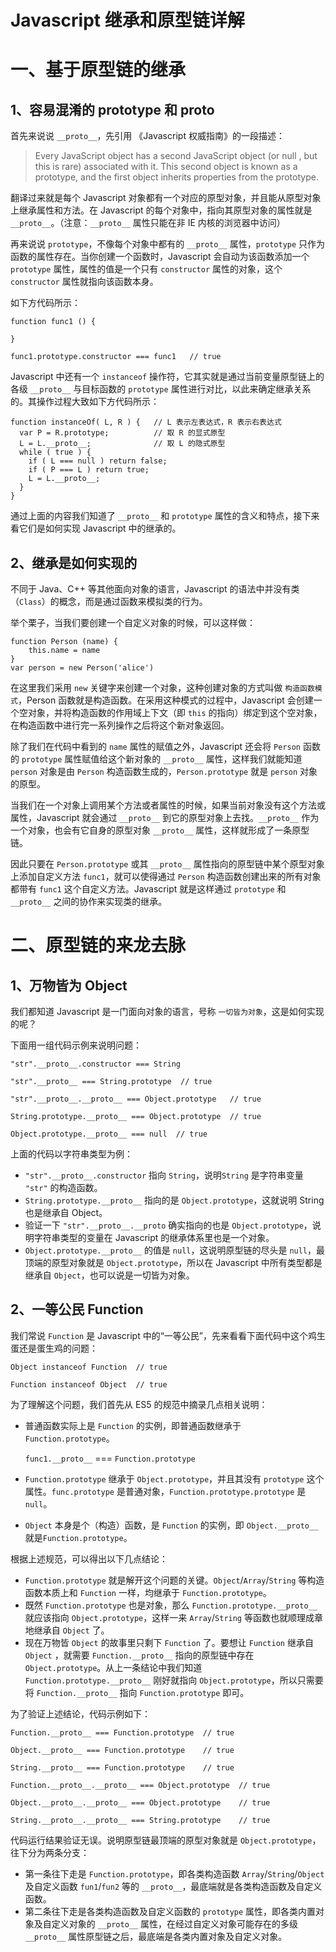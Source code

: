 # Javascript 继承和原型链详解

# 一、基于原型链的继承

## 1、容易混淆的 prototype 和 __proto__

首先来说说 `__proto__`，先引用 《Javascript 权威指南》的一段描述：

> Every JavaScript object has a second JavaScript object (or null ,
but this is rare) associated with it. This second object is known as a prototype, and the first object inherits properties from the prototype.

翻译过来就是每个 Javascript 对象都有一个对应的原型对象，并且能从原型对象上继承属性和方法。在 Javascript 的每个对象中，指向其原型对象的属性就是 `__proto__`。（注意：`__proto__` 属性只能在非 IE 内核的浏览器中访问）

再来说说 `prototype`，不像每个对象中都有的 `__proto__` 属性，`prototype` 只作为函数的属性存在。当你创建一个函数时，Javascript 会自动为该函数添加一个 `prototype` 属性，属性的值是一个只有 `constructor` 属性的对象，这个 `constructor` 属性就指向该函数本身。

如下方代码所示：

    function func1 () {
    
    }
    
    func1.prototype.constructor === func1   // true

Javascript 中还有一个 `instanceof` 操作符，它其实就是通过当前变量原型链上的各级 `__proto__` 与目标函数的 `prototype` 属性进行对比，以此来确定继承关系的。其操作过程大致如下方代码所示：

    function instanceOf( L, R ) {   // L 表示左表达式，R 表示右表达式
      var P = R.prototype;          // 取 R 的显式原型
      L = L.__proto__;              // 取 L 的隐式原型
      while ( true ) { 
        if ( L === null ) return false;
        if ( P === L ) return true; 
        L = L.__proto__; 
      } 
    }

通过上面的内容我们知道了 `__proto__` 和 `prototype` 属性的含义和特点，接下来看它们是如何实现 Javascript 中的继承的。

## 2、继承是如何实现的

不同于 Java、C++ 等其他面向对象的语言，Javascript 的语法中并没有类（`Class`）的概念，而是通过函数来模拟类的行为。

举个栗子，当我们要创建一个自定义对象的时候，可以这样做：

    function Person (name) {
    	this.name = name
    }
    var person = new Person('alice')

在这里我们采用 `new` 关键字来创建一个对象，这种创建对象的方式叫做 `构造函数模式`，Person 函数就是构造函数。在采用这种模式的过程中，Javascript 会创建一个空对象，并将构造函数的作用域上下文（即 `this` 的指向）绑定到这个空对象，在构造函数中进行完一系列操作之后将这个新对象返回。

除了我们在代码中看到的 `name` 属性的赋值之外，Javascript 还会将 `Person` 函数的 `prototype` 属性赋值给这个新对象的 `__proto__` 属性，这样我们就能知道 `person` 对象是由 `Person` 构造函数生成的，`Person.prototype` 就是 `person` 对象的原型。

当我们在一个对象上调用某个方法或者属性的时候，如果当前对象没有这个方法或属性，Javascript 就会通过 `__proto__` 到它的原型对象上去找。`__proto__` 作为一个对象，也会有它自身的原型对象 `__proto__` 属性，这样就形成了一条原型链。

因此只要在 `Person.prototype` 或其 `__proto__` 属性指向的原型链中某个原型对象上添加自定义方法 `func1`，就可以使得通过 `Person` 构造函数创建出来的所有对象都带有 `func1` 这个自定义方法。Javascript 就是这样通过 `prototype` 和 `__proto__` 之间的协作来实现类的继承。

# 二、原型链的来龙去脉

## 1、万物皆为 Object

我们都知道 Javascript 是一门面向对象的语言，号称 `一切皆为对象`，这是如何实现的呢？

下面用一组代码示例来说明问题：

    "str".__proto__.constructor === String
    
    "str".__proto__ === String.prototype  // true
    
    "str".__proto__.__proto__ === Object.prototype   // true
    
    String.prototype.__proto__ === Object.prototype  // true
    
    Object.prototype.__proto__ === null  // true

上面的代码以字符串类型为例：

- `"str".__proto__.constructor` 指向 `String`，说明`String` 是字符串变量 `"str"` 的构造函数。
- `String.prototype.__proto__` 指向的是 `Object.prototype`，这就说明 String 也是继承自 Object。
- 验证一下 `"str".__proto__.__proto` 确实指向的也是 `Object.prototype`，说明字符串类型的变量在 Javascript 的继承体系里也是一个对象。
- `Object.prototype.__proto__` 的值是 `null`，这说明原型链的尽头是 `null`，最顶端的原型对象就是 `Object.prototype`，所以在 Javascript 中所有类型都是继承自 `Object`，也可以说是一切皆为对象。

## 2、一等公民 Function

我们常说 `Function` 是 Javascript 中的“一等公民”，先来看看下面代码中这个鸡生蛋还是蛋生鸡的问题：

    Object instanceof Function  // true
    
    Function instanceof Object  // true

为了理解这个问题，我们首先从 ES5 的规范中摘录几点相关说明：

- 普通函数实际上是 `Function` 的实例，即普通函数继承于 `Function.prototype`。

    `func1.__proto__` === `Function.prototype`

- `Function.prototype` 继承于 `Object.prototype`，并且其没有 `prototype` 这个属性。`func.prototype` 是普通对象，`Function.prototype.prototype` 是 `null`。
- `Object` 本身是个（构造）函数，是 `Function` 的实例，即 `Object.__proto__` 就是`Function.prototype`。

根据上述规范，可以得出以下几点结论：

- `Function.prototype` 就是解开这个问题的关键。`Object`/`Array`/`String` 等构造函数本质上和 `Function` 一样，均继承于 `Function.prototype`。
- 既然 `Function.prototype` 也是对象，那么 `Function.prototype.__proto__` 就应该指向 `Object.prototype`，这样一来 `Array`/`String` 等函数也就顺理成章地继承自 `Object` 了。
- 现在万物皆 `Object` 的故事里只剩下 `Function` 了。要想让 `Function` 继承自 `Object` ，就需要 `Function.__proto__` 指向的原型链中存在 `Object.prototype`。从上一条结论中我们知道 `Function.prototype.__proto__` 刚好就指向 `Object.prototype`，所以只需要将 `Function.__proto__` 指向 `Function.prototype` 即可。

为了验证上述结论，代码示例如下：

    Function.__proto__ === Function.prototype  // true
    
    Object.__proto__ === Function.prototype    // true
    
    String.__proto__ === Function.prototype    // true
    
    Function.__proto__.__proto__ === Object.prototype  // true
    
    Object.__proto__.__proto__ === Object.prototype    // true
    
    String.__proto__.__proto__ === String.prototype    // true

代码运行结果验证无误。说明原型链最顶端的原型对象就是 `Object.prototype`，往下分为两条分支：

- 第一条往下走是 `Function.prototype`，即各类构造函数 `Array`/`String`/`Object` 及自定义函数 `fun1`/`fun2` 等的 `__proto__`，最底端就是各类构造函数及自定义函数。
- 第二条往下走是各类构造函数及自定义函数的 `prototype` 属性，即各类内置对象及自定义对象的 `__proto__` 属性，在经过自定义对象可能存在的多级 `__proto__` 属性原型链之后，最底端是各类内置对象及自定义对象。